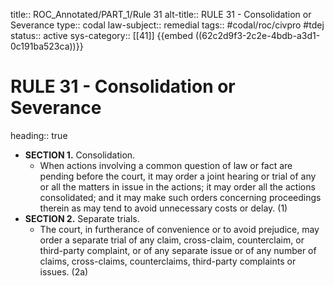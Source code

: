 title:: ROC_Annotated/PART_1/Rule 31
alt-title:: RULE 31 - Consolidation or Severance
type:: codal
law-subject:: remedial
tags:: #codal/roc/civpro #tdej
status:: active
sys-category:: [[41]]
{{embed ((62c2d9f3-2c2e-4bdb-a3d1-0c191ba523ca))}}
# RULE 31 - Consolidation or Severance
heading:: true
- **SECTION 1.** Consolidation.
	- When actions involving a common question of law or fact are pending before the court, it may order a joint hearing or trial of any or all the matters in issue in the actions; it may order all the actions consolidated; and it may make such orders concerning proceedings therein as may tend to avoid unnecessary costs or delay. (1)
- **SECTION 2.** Separate trials.
	- The court, in furtherance of convenience or to avoid prejudice, may order a separate trial of any claim, cross-claim, counterclaim, or third-party complaint, or of any separate issue or of any number of claims, cross-claims, counterclaims, third-party complaints or issues. (2a)
